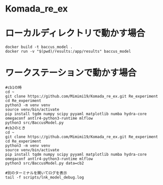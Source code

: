 # Komada_re_ex

# ローカルディレクトリで動かす場合

```
docker build -t baccus_model .
docker run -v "$(pwd)/results:/app/results" baccus_model
```

# ワークステーションで動かす場合

```
#cb1の時
cd ~
git clone https://github.com/Mimimi19/Komada_re_ex.git Re_experiment
cd Re_experiment
python3 -m venv venv
source venv/bin/activate
pip install tqdm numpy scipy pyyaml matplotlib numba hydra-core omegaconf antlr4-python3-runtime mlflow
python3 src/BaccusModel.py
#cb2のとき
cd ~
git clone https://github.com/Mimimi19/Komada_re_ex.git Re_experiment
cd Re_experiment
python3 -m venv venv
source venv/bin/activate
pip install tqdm numpy scipy pyyaml matplotlib numba hydra-core omegaconf antlr4-python3-runtime mlflow
python3 src/BaccusModel.py data=cb2

#別のターミナルを開いてログを表示
tail -f scripts/lnk_model_debug.log
```

<!-- シミュレーションが終わらなくて、最新の学習データで再現したモデルなのですが


パラメータの定義いきをパラメータの動ける箇所をあぶり出し、足りないパラメータに割り当てる。
目的関数がG分布に従わないようのスピアマン相関係数だから計算しなせ。
\alpha を減らすこともできる、線形モデルの形から参照する過去がどの程度がをあぶり出し必要数のjを変更することで実現、また、リニアモデルのグラフは離散型地やから。分布図に直せ、ノンリニアもそう。 -->
